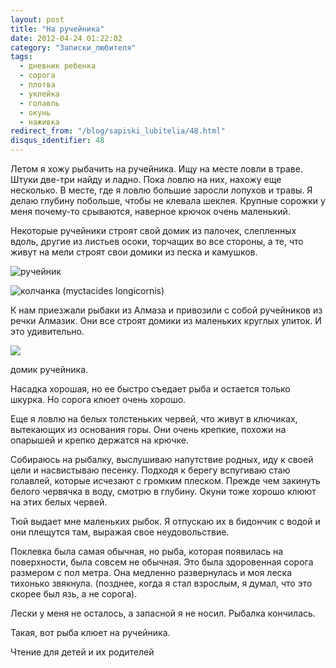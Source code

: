 ```yaml
---
layout: post
title: "На ручейника"
date: 2012-04-24 01:22:02
category: "Записки_любителя"
tags:
  - дневник ребенка
  - сорога
  - плотва
  - уклейка
  - голавль
  - окунь
  - наживка
redirect_from: "/blog/sapiski_lubitelia/48.html"
disqus_identifier: 48
---
```

Летом я хожу рыбачить на ручейника. Ищу на месте ловли в траве. Штуки
две-три найду и ладно. Пока ловлю на них, нахожу еще несколько. В месте,
где я ловлю большие заросли лопухов и травы. Я делаю глубину побольше,
чтобы не клевала шеклея. Крупные сорожки у меня почему-то срываются,
наверное крючок очень маленький.

Некоторые ручейники строят свой домик из палочек, слепленных вдоль,
другие из листьев осоки, торчащих во все стороны, а те, что живут на
мели строят свои домики из песка и камушков.

![ручейник](http://fishingguru.ru/uploads/images/00/00/01/2013/06/08/2ea25c.jpg)

![колчанка  (myctacides
longicornis)](http://fishingguru.ru/uploads/images/00/00/01/2013/11/29/909a921e1f.jpg)

К нам приезжали рыбаки из Алмаза и привозили с собой ручейников из речки
Алмазик. Они все строят домики из маленьких круглых улиток. И это
удивительно.

![](http://fishingguru.ru/uploads/images/00/00/01/2013/11/29/e59e9d9bd2.jpg)

домик ручейника.

Насадка хорошая, но ее быстро съедает рыба и остается только шкурка. Но
сорога клюет очень хорошо.

Еще я ловлю на белых толстеньких червей, что живут в ключиках,
вытекающих из основания горы. Они очень крепкие, похожи на опарышей и
крепко держатся на крючке.

Собираюсь на рыбалку, выслушиваю напутствие родных, иду к своей цели и
насвистываю песенку. Подходя к берегу вспугиваю стаю голавлей, которые
исчезают с громким плеском. Прежде чем закинуть белого червячка в воду,
смотрю в глубину. Окуни тоже хорошо клюют на этих белых червей.

Тюй выдает мне маленьких рыбок. Я отпускаю их в бидончик с водой и они
плещутся там, выражая свое неудовольствие.

Поклевка была самая обычная, но рыба, которая появилась на поверхности,
была совсем не обычная. Это была здоровенная сорога размером с пол
метра. Она медленно развернулась и моя леска тихонько звякнула.
(позднее, когда я стал взрослым, я думал, что это скорее был язь, а не
сорога).

Лески у меня не осталось, а запасной я не носил. Рыбалка кончилась.

Такая, вот рыба клюет на ручейника.

Чтение для детей и их родителей
